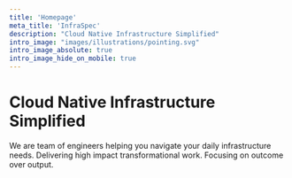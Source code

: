 ```yaml
---
title: 'Homepage'
meta_title: 'InfraSpec'
description: "Cloud Native Infrastructure Simplified"
intro_image: "images/illustrations/pointing.svg"
intro_image_absolute: true
intro_image_hide_on_mobile: true
---
```


# Cloud Native Infrastructure Simplified

We are team of engineers helping you navigate your daily infrastructure needs. Delivering high impact transformational work. Focusing on outcome over output.
